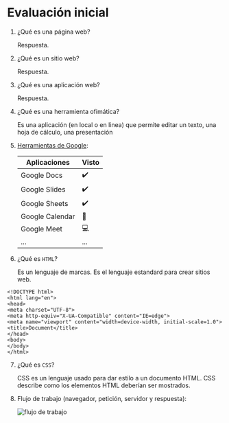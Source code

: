 # Evaluación inicial

1. ¿Qué es una página web?

   Respuesta.

2. ¿Qué es un sitio web?

   Respuesta.
   
3. ¿Qué es una aplicación web?

   Respuesta.

4. ¿Qué es una herramienta ofimática?

    Es una aplicación (en local o en linea) que permite editar un texto, una hoja de cálculo, una presentación

5. [Herramientas de Google](https://www.google.com/intl/es-419/chrome/browser-tools/):
 
   | Aplicaciones | Visto | 
   | ------------ | ----- |
   | Google Docs | :heavy_check_mark: |
   | Google Slides | :heavy_check_mark: |
   | Google Sheets | :heavy_check_mark: |
   | Google Calendar | :calendar: |
   | Google Meet | :computer: |
   | ... | ... |
   
6. ¿Qué es `HTML`?

   Es un lenguaje de marcas. Es el lenguaje estandard para crear sitios web.

```
<!DOCTYPE html>
<html lang="en">
<head>
<meta charset="UTF-8">
<meta http-equiv="X-UA-Compatible" content="IE=edge">
<meta name="viewport" content="width=device-width, initial-scale=1.0">
<title>Document</title>
</head>
<body>
</body>
</html>
```
7. ¿Qué es `CSS`?
   
   CSS es un lenguaje usado para dar estilo a un documento HTML. CSS describe como los elementos HTML deberían ser mostrados. 
   
8. Flujo de trabajo (navegador, petición, servidor y respuesta):

   ![flujo de trabajo]()

